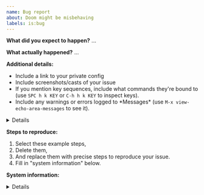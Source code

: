 ```yaml
---
name: Bug report
about: Doom might be misbehaving
labels: is:bug
---
```


**What did you expect to happen?**
...


**What actually happened?**
...


**Additional details:**
- Include a link to your private config
- Include screenshots/casts of your issue
- If you mention key sequences, include what commands they're bound to (use `SPC
  h k KEY` or `C-h h k KEY` to inspect keys).
- Include any warnings or errors logged to \*Messages\* (use `M-x
  view-echo-area-messages` to see it).

<details><pre>
If an error message is involved include a backtrace of it.

How to acquire a backtrace:
https://github.com/hlissner/doom-emacs/blob/develop/docs/getting_started.org#how-to-extract-a-backtrace-from-an-error
</pre></details>


**Steps to reproduce:**
1. Select these example steps,
2. Delete them,
3. And replace them with precise steps to reproduce your issue.
4. Fill in "system information" below.


**System information:**
<details><pre>
Place the output of `M-x doom/info` or `~/.emacs.d/bin/doom info` here.
</pre></details>
